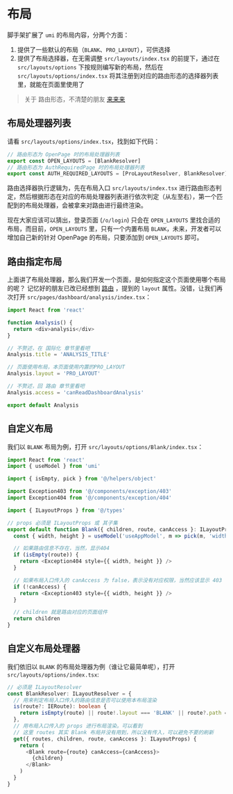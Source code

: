 # 布局

脚手架扩展了 `umi` 的布局内容，分两个方面：

1. 提供了一些默认的布局（`BLANK`、`PRO_LAYOUT`），可供选择
2. 提供了布局选择器，在无需调整 `src/layouts/index.tsx` 的前提下，通过在 `src/layouts/options` 下按规则编写新的布局，然后在 `src/layouts/options/index.tsx` 将其注册到对应的路由形态的选择器列表里，就能在页面里使用了

> 关于 路由形态，不清楚的朋友 [来来来](/guide/route.md)

## 布局处理器列表

请看 `src/layouts/options/index.tsx`，找到如下代码：

```typescript
// 路由形态为 OpenPage 时的布局处理器列表
export const OPEN_LAYOUTS = [BlankResolver]
// 路由形态为 AuthRequiredPage 时的布局处理器列表
export const AUTH_REQUIRED_LAYOUTS = [ProLayoutResolver, BlankResolver]
```

路由选择器执行逻辑为，先在布局入口 `src/layouts/index.tsx` 进行路由形态判定，然后根据形态在对应的布局处理器列表进行依次判定（从左至右），第一个匹配到的布局处理器，会被拿来对路由进行最终渲染。

现在大家应该可以猜出，登录页面 (`/o/login`) 只会在 `OPEN_LAYOUTS` 里找合适的布局，而目前，`OPEN_LAYOUTS` 里，只有一个内置布局 `BLANK`，未来，开发者可以增加自己新的针对 OpenPage 的布局，只要添加到 `OPEN_LAYOUTS` 即可。

## 路由指定布局

上面讲了布局处理器，那么我们开发一个页面，是如何指定这个页面使用哪个布局的呢？ 记忆好的朋友已改已经想到 [路由](/guide/route.md#路由权限) ，提到的 `layout` 属性。没错，让我们再次打开 `src/pages/dashboard/analysis/index.tsx`：

```typescript
import React from 'react'

function Analysis() {
  return <div>analysis</div>
}

// 不赘述，在 国际化 章节里看吧
Analysis.title = 'ANALYSIS_TITLE'

// 页面使用布局，本页面使用内置的PRO_LAYOUT
Analysis.layout = 'PRO_LAYOUT'

// 不赘述，回 路由 章节里看吧
Analysis.access = 'canReadDashboardAnalysis'

export default Analysis
```

## 自定义布局

我们以 `BLANK` 布局为例，打开 `src/layouts/options/Blank/index.tsx`：

```typescript
import React from 'react'
import { useModel } from 'umi'

import { isEmpty, pick } from '@/helpers/object'

import Exception403 from '@/components/exception/403'
import Exception404 from '@/components/exception/404'

import { ILayoutProps } from '@/types'

// props 必须是 ILayoutProps 或 其子集
export default function Blank({ children, route, canAccess }: ILayoutProps) {
  const { width, height } = useModel('useAppModel', m => pick(m, 'width', 'height'))

  // 如果路由信息不存在，当然，显示404
  if (isEmpty(route)) {
    return <Exception404 style={{ width, height }} />
  }

  // 如果布局入口传入的 canAccess 为 false，表示没有对应权限，当然应该显示 403
  if (!canAccess) {
    return <Exception403 style={{ width, height }} />
  }

  // children 就是路由对应的页面组件
  return children
}
```

## 自定义布局处理器

我们依旧以 `BLANK` 的布局处理器为例（谁让它最简单呢），打开 `src/layouts/options/index.tsx`:

```typescript
// 必须是 ILayoutResolver
const BlankResolver: ILayoutResolver = {
  // 用来判定布局入口传入的路由信息是否可以使用本布局渲染
  is(route?: IERoute): boolean {
    return isEmpty(route) || route!.layout === 'BLANK' || route?.path === '/'
  },
  // 用布局入口传入的 props 进行布局渲染。可以看到
  // 这里 routes 其实 Blank 布局并没有用到，所以没有传入，可以避免不要的刷新
  get({ routes, children, route, canAccess }: ILayoutProps) {
    return (
      <Blank route={route} canAccess={canAccess}>
        {children}
      </Blank>
    )
  }
}
```
